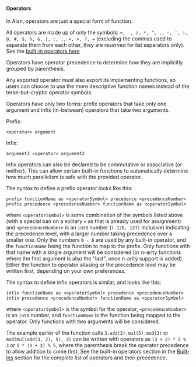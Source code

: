 #### Operators

In Alan, operators are just a special form of function.

All operators are made up of only the symbols: ``+, -, /, *, ^, ., ~, `, !, @, #, $, %, &, |, :, ;, <, >, ?, =`` (excluding the commas used to separate them from each other, they are reserved for list separators only). See the [built-in operators here](./built_ins.md#built-in-operators)

Operators have operator precedence to determine how they are implicitly grouped by parenthesis.

Any exported operator *must* also export its implementing functions, so users can choose to use the more descriptive function names instead of the terse-but-cryptic operator symbols.

Operators have only two forms: prefix operators that take only one argument and infix (in-between) operators that take two arguments.

Prefix:

```
<operator> argument
```

Infix:

```
argument1 <operator> argument2
```

Infix operators can also be declared to be commutative or associative (or neither). This can allow certain built-in functions to automatically determine how much parallelism is safe with the provided operator.

The syntax to define a prefix operator looks like this:

```
prefix functionName as <operatorSymbol> precedence <precedenceNumber>
prefix precedence <precedenceNumber> functionName as <operatorSymbol>
```

where `<operatorSymbol>` is some combination of the symbols listed above (with a special ban on a solitary `=` as that is already used for assignment) and `<precedenceNumber>` is an `int8` number (`(-128, 127)` inclusive) indicating the precedence level, with a larger number taking precedence over a smaller one. Only the numbers `0 - 6` are used by any built-in operator, and the `functionName` being the function to map to the prefix. Only functions with that name with a single argument will be considered (or n-arity functions where the first argument is also the "last", once n-arity support is added). Either the function to operator aliasing or the precedence level may be written first, depending on your own preferences.

The syntax to define infix operators is similar, and looks like this:

```
infix functionName as <operatorSymbol> precedence <precedenceNumber>
infix precedence <precedenceNumber> functionName as <operatorSymbol>
```

where `<operatorSymbol>` is the symbol for the operator, `<precedenceNumber>` is an `int8` number, and `functionName` is the function being mapped to the operator. Only functions with two arguments will be considered.

The example earlier of the function calls `3.add(2).mul(5).mod(3)` or `mod(mul(add(3, 2), 5), 3)` can be written with operators as `(3 + 2) * 5 % 3` or `5 * (3 + 2) % 5`, where the parenthesis break the operator precedence to allow addition to come first. See the built-in operators section in the [Built-Ins](./built_ins.md) section for the complete list of operators and their precedence.

